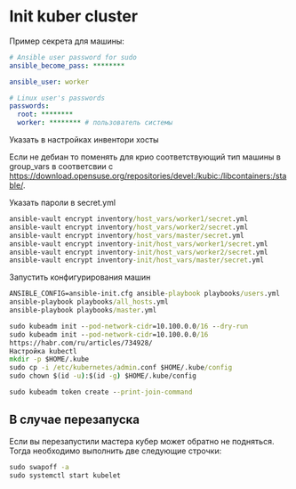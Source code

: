 # Init kuber cluster

Пример секрета для машины:

```yaml
# Ansible user password for sudo
ansible_become_pass: ********

ansible_user: worker

# Linux user's passwords
passwords:
  root: ********
  worker: ******** # пользователь системы

```

Указать в настройках инвентори хосты

Если не дебиан то поменять для крио соответствующий тип машины в group_vars в соответсвии с https://download.opensuse.org/repositories/devel:/kubic:/libcontainers:/stable/.

Указать пароли в secret.yml

```cmd
ansible-vault encrypt inventory/host_vars/worker1/secret.yml
ansible-vault encrypt inventory/host_vars/worker2/secret.yml
ansible-vault encrypt inventory/host_vars/master/secret.yml
ansible-vault encrypt inventory-init/host_vars/worker1/secret.yml
ansible-vault encrypt inventory-init/host_vars/worker2/secret.yml
ansible-vault encrypt inventory-init/host_vars/master/secret.yml
```

Запустить конфигурирования машин

```cmd
ANSIBLE_CONFIG=ansible-init.cfg ansible-playbook playbooks/users.yml
ansible-playbook playbooks/all_hosts.yml
ansible-playbook playbooks/master.yml
```

```cmd
sudo kubeadm init --pod-network-cidr=10.100.0.0/16 --dry-run
sudo kubeadm init --pod-network-cidr=10.100.0.0/16
https://habr.com/ru/articles/734928/
Настройка kubectl
mkdir -p $HOME/.kube
sudo cp -i /etc/kubernetes/admin.conf $HOME/.kube/config
sudo chown $(id -u):$(id -g) $HOME/.kube/config

sudo kubeadm token create --print-join-command
```

## В случае перезапуска

Если вы перезапустили мастера кубер может обратно не подняться. Тогда необходимо выполнить две следующие строчки:
```cmd
sudo swapoff -a
sudo systemctl start kubelet
```

